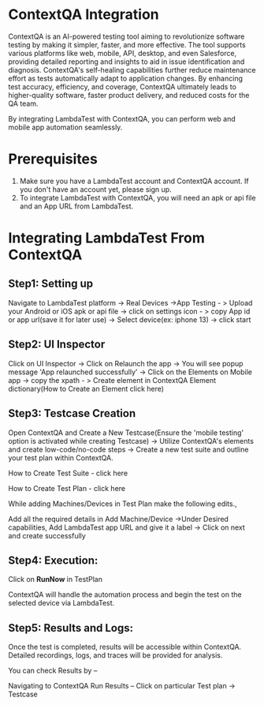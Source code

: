 # ContextQA Integration

ContextQA is an AI-powered testing tool aiming to revolutionize software testing by making it simpler,
faster, and more effective. The tool supports various platforms like web, mobile, API, desktop, and even
Salesforce, providing detailed reporting and insights to aid in issue identification and diagnosis.
ContextQA's self-healing capabilities further reduce maintenance effort as tests automatically adapt
to application changes. By enhancing test accuracy, efficiency, and coverage, ContextQA ultimately
leads to higher-quality software, faster product delivery, and reduced costs for the QA team.

By integrating LambdaTest with ContextQA, you can perform web and mobile app automation
seamlessly.

# Prerequisites

1. Make sure you have a LambdaTest account and ContextQA account. If you don't have an account
    yet, please sign up.
2. To integrate LambdaTest with ContextQA, you will need an apk or api file and an App URL from
    LambdaTest.

# Integrating LambdaTest From ContextQA

## Step1: Setting up

Navigate to LambdaTest platform -> Real Devices ->App Testing - > Upload your Android or iOS apk or
api file -> click on settings icon - > copy App id or app url(save it for later use) -> Select device(ex:
iphone 13) -> click start


## Step2: UI Inspector

Click on UI Inspector -> Click on Relaunch the app -> You will see popup message 'App relaunched
successfully’ -> Click on the Elements on Mobile app -> copy the xpath - > Create element in ContextQA
Element dictionary(How to Create an Element click here)



## Step3: Testcase Creation

Open ContextQA and Create a New Testcase(Ensure the 'mobile testing' option is activated while
creating Testcase) -> Utilize ContextQA's elements and create low-code/no-code steps -> Create a new
test suite and outline your test plan within ContextQA.


How to Create Test Suite - click here

How to Create Test Plan - click here

While adding Machines/Devices in Test Plan make the following edits.,

Add all the required details in Add Machine/Device ->Under Desired capabilities, Add LambdaTest app
URL and give it a label -> Click on next and create successfully


## Step4: Execution:

Click on **RunNow** in TestPlan

ContextQA will handle the automation process and begin the test on the selected device via
LambdaTest.

## Step5: Results and Logs:

Once the test is completed, results will be accessible within ContextQA. Detailed recordings, logs, and
traces will be provided for analysis.

You can check Results by –

Navigating to ContextQA Run Results – Click on particular Test plan -> Testcase



